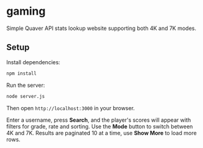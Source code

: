# gaming

Simple Quaver API stats lookup website supporting both 4K and 7K modes.

## Setup

Install dependencies:
```bash
npm install
```

Run the server:
```bash
node server.js
```

Then open `http://localhost:3000` in your browser.

Enter a username, press **Search**, and the player's scores will appear with filters for grade, rate and sorting. Use the **Mode** button to switch between 4K and 7K. Results are paginated 10 at a time, use **Show More** to load more rows.
